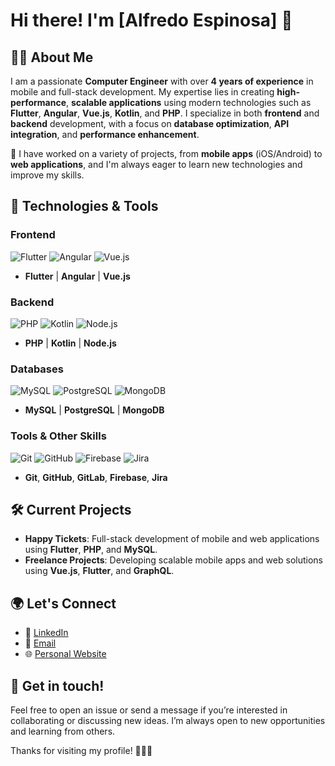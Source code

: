 # Hi there! I'm [Alfredo Espinosa] 👋

## 👨‍💻 About Me
I am a passionate **Computer Engineer** with over **4 years of experience** in mobile and full-stack development. My expertise lies in creating **high-performance**, **scalable applications** using modern technologies such as **Flutter**, **Angular**, **Vue.js**, **Kotlin**, and **PHP**. I specialize in both **frontend** and **backend** development, with a focus on **database optimization**, **API integration**, and **performance enhancement**.

🔧 I have worked on a variety of projects, from **mobile apps** (iOS/Android) to **web applications**, and I'm always eager to learn new technologies and improve my skills.

## 🚀 Technologies & Tools

### Frontend
![Flutter](https://img.shields.io/badge/Flutter-%2318A0FB.svg?style=for-the-badge&logo=flutter&logoColor=white) 
![Angular](https://img.shields.io/badge/Angular-%23DD1B16.svg?style=for-the-badge&logo=angular&logoColor=white) 
![Vue.js](https://img.shields.io/badge/Vue.js-%234FC08D.svg?style=for-the-badge&logo=vue.js&logoColor=white)
- **Flutter** | **Angular** | **Vue.js**

### Backend
![PHP](https://img.shields.io/badge/PHP-%23777BB4.svg?style=for-the-badge&logo=php&logoColor=white)
![Kotlin](https://img.shields.io/badge/Kotlin-%230095D5.svg?style=for-the-badge&logo=kotlin&logoColor=white) 
![Node.js](https://img.shields.io/badge/Node.js-%23339933.svg?style=for-the-badge&logo=node.js&logoColor=white)
- **PHP** | **Kotlin** | **Node.js**

### Databases
![MySQL](https://img.shields.io/badge/MySQL-%2300f.svg?style=for-the-badge&logo=mysql&logoColor=white) 
![PostgreSQL](https://img.shields.io/badge/PostgreSQL-%23316192.svg?style=for-the-badge&logo=postgresql&logoColor=white)
![MongoDB](https://img.shields.io/badge/MongoDB-%2347A248.svg?style=for-the-badge&logo=mongodb&logoColor=white)
- **MySQL** | **PostgreSQL** | **MongoDB**

### Tools & Other Skills
![Git](https://img.shields.io/badge/Git-%23F05032.svg?style=for-the-badge&logo=git&logoColor=white) 
![GitHub](https://img.shields.io/badge/GitHub-%23121011.svg?style=for-the-badge&logo=github&logoColor=white) 
![Firebase](https://img.shields.io/badge/Firebase-%23039BE5.svg?style=for-the-badge&logo=firebase&logoColor=white) 
![Jira](https://img.shields.io/badge/Jira-%230A0E3F.svg?style=for-the-badge&logo=jira&logoColor=white) 
- **Git**, **GitHub**, **GitLab**, **Firebase**, **Jira**

## 🛠️ Current Projects
- **Happy Tickets**: Full-stack development of mobile and web applications using **Flutter**, **PHP**, and **MySQL**.
- **Freelance Projects**: Developing scalable mobile apps and web solutions using **Vue.js**, **Flutter**, and **GraphQL**.

## 🌍 Let's Connect
- 💼 [LinkedIn](https://www.linkedin.com/in/alfredo-rafael-espinosa-palenque-257001192/)
- 📧 [Email](mailto:alfredorespal@gmail.com)
- 🌐 [Personal Website](https://yourwebsite.com)

## 💬 Get in touch!
Feel free to open an issue or send a message if you’re interested in collaborating or discussing new ideas. I’m always open to new opportunities and learning from others.

Thanks for visiting my profile! 👨‍💻🚀
